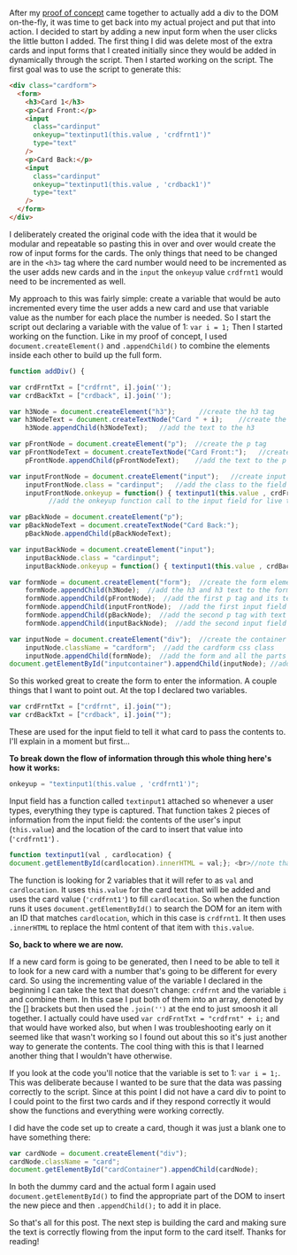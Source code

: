 After my [proof of concept](flashcard-site-update-6.HTML) came together to actually add a div to the DOM on-the-fly, it was time to get back into my actual project and put that into action. I decided to start by adding a new input form when the user clicks the little button I added. The first thing I did was delete most of the extra cards and input forms that I created initially since they would be added in dynamically through the script. Then I started working on the script. The first goal was to use the script to generate this:

```html
<div class="cardform">
  <form>
    <h3>Card 1</h3>
    <p>Card Front:</p>
    <input
      class="cardinput"
      onkeyup="textinput1(this.value , 'crdfrnt1')"
      type="text"
    />
    <p>Card Back:</p>
    <input
      class="cardinput"
      onkeyup="textinput1(this.value , 'crdback1')"
      type="text"
    />
  </form>
</div>
```

I deliberately created the original code with the idea that it would be modular and repeatable so pasting this in over and over would create the row of input forms for the cards. The only things that need to be changed are in the `<h3>` tag where the card number would need to be incremented as the user adds new cards and in the `input` the `onkeyup` value `crdfrnt1` would need to be incremented as well.

My approach to this was fairly simple: create a variable that would be auto incremented every time the user adds a new card and use that variable value as the number for each place the number is needed. So I start the script out declaring a variable with the value of 1: `var i = 1;` Then I started working on the function. Like in my proof of concept, I used `document.createElement()` and `.appendChild()` to combine the elements inside each other to build up the full form.

```javascript
function addDiv() {

var crdFrntTxt = ["crdfrnt", i].join('');
var crdBackTxt = ["crdback", i].join('');

var h3Node = document.createElement("h3");      //create the h3 tag
var h3NodeText = document.createTextNode("Card " + i);    //create the text for the h3
  	h3Node.appendChild(h3NodeText);   //add the text to the h3

var pFrontNode = document.createElement("p");  //create the p tag
var pFrontNodeText = document.createTextNode("Card Front:");   //create the text for the p
  	pFrontNode.appendChild(pFrontNodeText);    //add the text to the p

var inputFrontNode = document.createElement("input");   //create input field
  	inputFrontNode.class = "cardinput";   //add the class to the field
  	inputFrontNode.onkeyup = function() { textinput1(this.value , crdFrntTxt); };
          //add the onkeyup function call to the input field for live text updating

var pBackNode = document.createElement("p");
var pBackNodeText = document.createTextNode("Card Back:");
  	pBackNode.appendChild(pBackNodeText);

var inputBackNode = document.createElement("input");
  	inputBackNode.class = "cardinput";
  	inputBackNode.onkeyup = function() { textinput1(this.value , crdBackTxt); };

var formNode = document.createElement("form");  //create the form element
  	formNode.appendChild(h3Node);  //add the h3 and h3 text to the form
  	formNode.appendChild(pFrontNode);  //add the first p tag and its text
  	formNode.appendChild(inputFrontNode);  //add the first input field
  	formNode.appendChild(pBackNode);  //add the second p tag with text
  	formNode.appendChild(inputBackNode);  //add the second input field

var inputNode = document.createElement("div");  //create the container div
    inputNode.className = "cardform";  //add the cardform css class
  	inputNode.appendChild(formNode);  //add the form and all the parts in it to the div
document.getElementById("inputcontainer").appendChild(inputNode); //add the assembled div to the document
```

So this worked great to create the form to enter the information. A couple things that I want to point out. At the top I declared two variables.

```javascript
var crdFrntTxt = ["crdfrnt", i].join("");
var crdBackTxt = ["crdback", i].join("");
```

These are used for the input field to tell it what card to pass the contents to. I'll explain in a moment but first...

**To break down the flow of information through this whole thing here's how it works:**

```javascript
onkeyup = "textinput1(this.value , 'crdfrnt1')";
```

Input field has a function called `textinput1` attached so whenever a user types, everything they type is captured. That function takes 2 pieces of information from the input field: the contents of the user's input (`this.value`) and the location of the card to insert that value into (`'crdfrnt1'`) .

```javascript
function textinput1(val , cardlocation) {
document.getElementById(cardlocation).innerHTML = val;}; <br>//note that this script is greatly simplified from what's actually in the project to make it more understandable
```

The function is looking for 2 variables that it will refer to as `val` and `cardlocation`. It uses `this.value` for the card text that will be added and uses the card value (`'crdfrnt1'`) to fill `cardlocation`. So when the function runs it uses `document.getElementById()` to search the DOM for an item with an ID that matches `cardlocation`, which in this case is `crdfrnt1`. It then uses `.innerHTML` to replace the html content of that item with `this.value`.

**So, back to where we are now.**

If a new card form is going to be generated, then I need to be able to tell it to look for a new card with a number that's going to be different for every card. So using the incrementing value of the variable I declared in the beginning I can take the text that doesn't change: `crdfrnt` and the variable `i` and combine them. In this case I put both of them into an array, denoted by the [] brackets but then used the `.join('')` at the end to just smoosh it all together. I actually could have used `var crdFrntTxt = "crdfrnt" + i;` and that would have worked also, but when I was troubleshooting early on it seemed like that wasn't working so I found out about this so it's just another way to generate the contents. The cool thing with this is that I learned another thing that I wouldn't have otherwise.

If you look at the code you'll notice that the variable is set to 1: `var i = 1;`. This was deliberate because I wanted to be sure that the data was passing correctly to the script. Since at this point I did not have a card div to point to I could point to the first two cards and if they respond correctly it would show the functions and everything were working correctly.

I did have the code set up to create a card, though it was just a blank one to have something there:

```javascript
var cardNode = document.createElement("div");
cardNode.className = "card";
document.getElementById("cardContainer").appendChild(cardNode);
```

In both the dummy card and the actual form I again used `document.getElementById()` to find the appropriate part of the DOM to insert the new piece and then `.appendChild();` to add it in place.

So that's all for this post. The next step is building the card and making sure the text is correctly flowing from the input form to the card itself. Thanks for reading!

